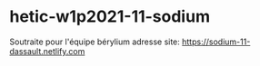 # hetic-w1p2021-11-sodium

Soutraite pour l'équipe bérylium
adresse site: https://sodium-11-dassault.netlify.com
